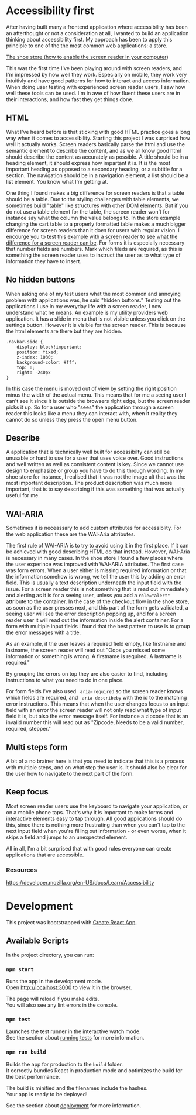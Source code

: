 # Accessibility first
After having built many a frontend application where accessibility has been an afterthought or not a consideration at all, I wanted to build an application thinking about accessibility first. My approach has been to apply this principle to one of the the most common web applications: a store.

[The shoe store ](https://jontore.github.io/accessibility-patterns/)
([how to enable the screen reader in your computer](https://www.codecademy.com/articles/how-to-setup-screen-reader))

This was the first time I've been playing around with screen readers, and I'm impressed by how well they work. Especially on mobile, they work very intuitivly and have good  patterns for how to interact and access information. When doing user testing with experienced screen reader users, I saw how well these tools can be used. I'm in awe of how fluent these users are in their interactions, and how fast they get things done.

## HTML
What I've heard before is that sticking with good HTML practice goes a long way when it comes to accessibility. Starting this project I was surprised how well it actually works. Screen readers basically parse the html and use the semantic element to describe the content, and as we all know good html should describe the content as accurately as possible. A title should be in a heading element, it should express how impartant it is. It is the most important heading as opposed to a secondary heading, or a subtitle for a section. The navigation should be in a navigation element, a list should be a list element. You know what I'm getting at.

One thing I found makes a big difference for screen readers is that a table should be a table. Due to the styling challenges with table elements, we sometimes build "table" like structures with other DOM elements. But if you do not use a table element for the table, the screen reader won't for instance say what the column the value belongs to. In the store example changing the cart table to a properly formatted table makes a much bigger difference for screen readers than it does for users with regular vision. I encourge you to test [this example with a screen reader to see what the difference for a screen reader can be](https://jsbin.com/jozihuq/edit?html,css,output). For forms it is especially necessary that number fields are numbers. Mark which fileds are required, as this is something the screen reader uses to instruct the user as to what type of information they have to insert. 

## No hidden buttons
When asking one of my test users what the most common and annoying problem with applications was, he said "hidden buttons." Testing out the applications I use in my everyday life with a screen reader, I now understand what he means. An example is my utility providers web application. It has a slide in menu that is not visible unless you click on the settings button. However it is visible for the screen reader. This is because the html elements are there but they are hidden. 
```
.navbar-side {
    display: block!important;
    position: fixed;
    z-index: 1030;
    background-color: #fff;
    top: 0;
    right: -240px
}
```

In this case the menu is moved out of view by setting the right position minus the width of the actual menu. This means that for me a seeing user I can't see it since it is outside the browsers right edge, but the screen reader picks it up. So for a user who "sees" the application through a screen reader this looks like a menu they can interact with, when it reality they cannot do so unless they press the open menu button.

## Describe 
A application that is technically well built for accessibilty can still be unusable or hard to use for a user that uses voice over. Good instructions and well written as well as consistent content is key. Since we cannot use design to emphasize or group you have to do this through wording. In my shoe store for instance, I realised that it was not the image alt that was the most important description. The product description was much more important, that is to say describing if this was something that was actually useful for me.

## WAI-ARIA
Sometimes it is neceassary to add custom attributes for accessiblity. For the web application these are the WAI-Aria attributes.

The first rule of WAI-ARIA is to try to avoid using it in the first place. If it can be achieved with good describing HTML do that instead. However, WAI-Aria is necessary in many cases. In the shoe store I found a few places where the user experince was improved with WAI-ARIA attributes. The first case was form errors. When a user either is missing required information or that the information somehow is wrong, we tell the user this by adding an error field. This is usually a text description underneath the input field with the issue. For a screen reader this is not something that is read out immediately and alerting as it is for a seeing user, unless you add a ```role="alert"``` attribute to the container. In the case of the checkout flow in the shoe store, as soon as the user presses next, and this part of the form gets validated, a seeing user will see the error description popping up, and for a screen reader user it will read out the information inside the alert container. For a form with multiple input fields I found that the best pattern to use is to group the error messages with a title.

As an example, if the user leaves a required field empty, like firstname and lastname, the screen reader will read out 
"Oops you missed some information or something is wrong. A firstname is required. A lastname is required."

By grouping the errors on top they are also easier to find, including  instructions to what you need to do in one place.

For form fields I've also used ``` aria-required``` so the screen reader knows which fields are required, and  ``` aria-describeby``` with the id to the matching error instructions. This means that when the user changes focus to an input field with an error the screen reader will not only read what type of input field it is, but also the error message itself. For instance a zipcode that is an invalid number this will read out as "Zipcode, Needs to be a valid number, required, stepper."

## Multi steps form
A bit of a no brainer here is that you need to indicate that this is a process with multiple steps, and on what step the user is. It should also be clear for the user how to navigate to the next part of the form. 

## Keep focus
Most screen reader users use the keyboard to navigate your application, or on a mobile phone taps. That's why it is important to make forms and interactive elements easy to tap through. All good applications should do this, since there is nothing more frustrating than when you can't tap to the next input field when you're filling out information - or even worse, when it skips a field and jumps to an unexpected element.

All in all, I'm a bit surprised that with good rules everyone can create applications that are accessible. 


### Resources
https://developer.mozilla.org/en-US/docs/Learn/Accessibility


# Development 
This project was bootstrapped with [Create React App](https://github.com/facebook/create-react-app).

## Available Scripts

In the project directory, you can run:

### `npm start`

Runs the app in the development mode.<br>
Open [http://localhost:3000](http://localhost:3000) to view it in the browser.

The page will reload if you make edits.<br>
You will also see any lint errors in the console.

### `npm test`

Launches the test runner in the interactive watch mode.<br>
See the section about [running tests](https://facebook.github.io/create-react-app/docs/running-tests) for more information.

### `npm run build`

Builds the app for production to the `build` folder.<br>
It correctly bundles React in production mode and optimizes the build for the best performance.

The build is minified and the filenames include the hashes.<br>
Your app is ready to be deployed!

See the section about [deployment](https://facebook.github.io/create-react-app/docs/deployment) for more information.
